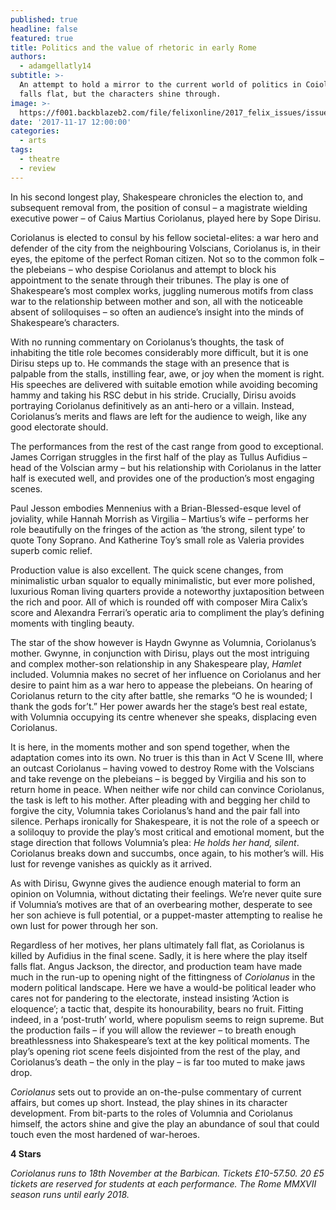 ```yaml
---
published: true
headline: false
featured: true
title: Politics and the value of rhetoric in early Rome
authors:
  - adamgellatly14
subtitle: >-
  An attempt to hold a mirror to the current world of politics in Coiolanus
  falls flat, but the characters shine through.
image: >-
  https://f001.backblazeb2.com/file/felixonline/2017_felix_issues/issue_1676/1676_arts_coriolanus.jpg
date: '2017-11-17 12:00:00'
categories:
  - arts
tags:
  - theatre
  - review
---
```

In his second longest play, Shakespeare chronicles the election to, and subsequent removal from, the position of consul – a magistrate wielding executive power – of Caius Martius Coriolanus, played here by Sope Dirisu.

Coriolanus is elected to consul by his fellow societal-elites: a war hero and defender of the city from the neighbouring Volscians, Coriolanus is, in their eyes, the epitome of the perfect Roman citizen. Not so to the common folk – the plebeians – who despise Coriolanus and attempt to block his appointment to the senate through their tribunes. The play is one of Shakespeare’s most complex works, juggling numerous motifs from class war to the relationship between mother and son, all with the noticeable absent of soliloquises – so often an audience’s insight into the minds of Shakespeare’s characters.
 
With no running commentary on Coriolanus’s thoughts, the task of inhabiting the title role becomes considerably more difficult, but it is one Dirisu steps up to. He commands the stage with an presence that is palpable from the stalls, instilling fear, awe, or joy when the moment is right. His speeches are delivered with suitable emotion while avoiding becoming hammy and taking his RSC debut in his stride. Crucially, Dirisu avoids portraying Coriolanus definitively as an anti-hero or a villain. Instead, Coriolanus’s merits and flaws are left for the audience to weigh, like any good electorate should.

The performances from the rest of the cast range from good to exceptional. James Corrigan struggles in the first half of the play as Tullus Aufidius – head of the Volscian army – but his relationship with Coriolanus in the latter half is executed well, and provides one of the production’s most engaging scenes.

Paul Jesson embodies Mennenius with a Brian-Blessed-esque level of joviality, while Hannah Morrish as Virgilia – Martius’s wife – performs her role beautifully on the fringes of the action as ‘the strong, silent type’ to quote Tony Soprano. And Katherine Toy’s small role as Valeria provides superb comic relief.

Production value is also excellent. The quick scene changes, from minimalistic urban squalor to equally minimalistic, but ever more polished, luxurious Roman living quarters provide a noteworthy juxtaposition between the rich and poor. All of which is rounded off with composer Mira Calix’s score and Alexandra Ferrari’s operatic aria to compliment the play’s defining moments with tingling beauty.

The star of the show however is Haydn Gwynne as Volumnia, Coriolanus’s mother. Gwynne, in conjunction with Dirisu, plays out the most intriguing and complex mother-son relationship in any Shakespeare play, _Hamlet_ included. Volumnia makes no secret of her influence on Coriolanus and her desire to paint him as a war hero to appease the plebeians. On hearing of Coriolanus return to the city after battle, she remarks “O he is wounded; I thank the gods for’t.” Her power awards her the stage’s best real estate, with Volumnia occupying its centre whenever she speaks, displacing even Coriolanus.

It is here, in the moments mother and son spend together, when the adaptation comes into its own. No truer is this than in Act V Scene III, where an outcast Coriolanus – having vowed to destroy Rome with the Volscians and take revenge on the plebeians – is begged by Virgilia and his son to return home in peace. When neither wife nor child can convince Coriolanus, the task is left to his mother. After pleading with and begging her child to forgive the city, Volumnia takes Coriolanus’s hand and the pair fall into silence. Perhaps ironically for  Shakespeare, it is not the role of a speech or a soliloquy to provide the play’s most critical and emotional moment, but the stage direction that follows Volumnia’s plea: _He holds her hand, silent_. Coriolanus breaks down and succumbs, once again, to his mother’s will. His lust for revenge vanishes as quickly as it arrived.

As with Dirisu, Gwynne gives the audience enough material to form an opinion on Volumnia, without dictating their feelings. We’re never quite sure if Volumnia’s motives are that of an overbearing mother, desperate to see her son achieve is full potential, or a puppet-master attempting to realise he own lust for power through her son.

Regardless of her motives, her plans ultimately fall flat, as Coriolanus is killed by Aufidius in the final scene. Sadly, it is here where the play itself falls flat. Angus Jackson, the director, and production team have made much in the run-up to opening night of the fittingness of _Coriolanus_ in the modern political landscape. Here we have a would-be political leader who cares not for pandering to the electorate, instead insisting ‘Action is eloquence’; a tactic that, despite its honourability, bears no fruit. Fitting indeed, in a ‘post-truth’ world, where populism seems to reign supreme. But the production fails – if you will allow the reviewer – to breath enough breathlessness into Shakespeare’s text at the key political moments. The play’s opening riot scene feels disjointed from the rest of the play, and Coriolanus’s death – the only in the play – is far too muted to make jaws drop.

_Coriolanus_ sets out to provide an on-the-pulse commentary of current affairs, but comes up short. Instead, the play shines in its character development. From bit-parts to the roles of Volumnia and Coriolanus himself, the actors shine and give the play an abundance of soul that could touch even the most hardened of war-heroes.

**4 Stars**

_Coriolanus runs to 18th November at the Barbican. Tickets £10-57.50. 20 £5 tickets are reserved for students at each performance. The Rome MMXVII season runs until early 2018._
